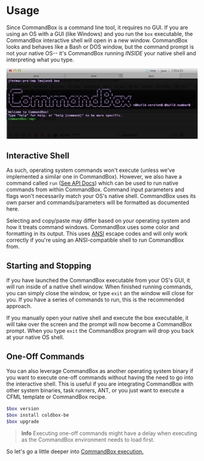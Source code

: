 # Usage


Since CommandBox is a command line tool, it requires no GUI. If you are
using an OS with a GUI (like Windows) and you run the `box` executable,
the CommandBox interactive shell will open in a new window. CommandBox looks and behaves like a
Bash or DOS window, but the command prompt is not your native OS-- it's
CommandBox running *INSIDE* your native shell and interpreting what you
type.

![commandbox](../images/welcome.png)

## Interactive Shell

As such, operating system commands won't execute (unless we've
implemented a similar one in CommandBox). However, we also have a command
called `run` ([See API Docs](http://apidocs.ortussolutions.com/commandbox/current/index.html?commandbox/system/commands/run.html)) which can be used to run native commands from within
CommandBox. Command input parameters and flags won't necessarily match
your OS's native shell. CommandBox uses its own parser and
commands/parameters will be formatted as documented here.

Selecting and copy/paste may differ based on your operating system and
how it treats command windows. CommandBox uses some color and formatting
in its output. This uses [ANSI](http://en.wikipedia.org/wiki/ANSI_escape_code) escape codes and will only work correctly
if you're using an ANSI-compatible shell to run CommandBox from.

## Starting and Stopping

If you have launched the CommandBox executable from your OS's GUI, it
will run inside of a native shell window. When finished running
commands, you can simply close the window, or type `exit` an the
window will close for you. If you have a series of commands to run, this
is the recommended approach.

If you manually open your native shell and execute the box executable,
it will take over the screen and the prompt will now become a CommandBox
prompt. When you type `exit` the CommandBox program will drop you
back at your native OS shell.



## One-Off Commands
You can also leverage CommandBox as another operating system binary if you want to execute one-off commands without having the need to go into the interactive shell.  This is useful if you are integrating CommandBox with other system binaries, task runners, ANT, or you just want to execute a CFML template or CommandBox recipe.

```bash
$box version
$box install coldbox-be
$box upgrade
```

>**Info** Executing one-off commands might have a delay when executing as the CommandBox environment needs to load first.

So let's go a little deeper into [CommandBox execution.](execution.md)





